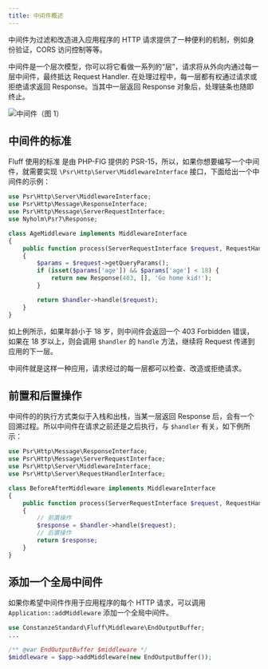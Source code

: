 ```yaml
---
title: 中间件概述
---
```


中间件为过滤和改造进入应用程序的 HTTP 请求提供了一种便利的机制，例如身份验证，CORS 访问控制等等。

中间件是一个层次模型，你可以将它看做一系列的“层”，请求将从外向内通过每一层中间件，最终抵达 Request Handler. 在处理过程中，每一层都有权通过请求或拒绝请求返回 Response。当其中一层返回 Response 对象后，处理链条也随即终止。

![中间件](/fluff-website/assets/images/middleware.png)（图 1）

## 中间件的标准
Fluff 使用的标准 是由 PHP-FIG 提供的 PSR-15，所以，如果你想要编写一个中间件，就需要实现 `\Psr\Http\Server\MiddlewareInterface` 接口，下面给出一个中间件的示例：
```php
use Psr\Http\Server\MiddlewareInterface;
use Psr\Http\Message\ResponseInterface;
use Psr\Http\Message\ServerRequestInterface;
use Nyholm\Psr7\Response;

class AgeMiddleware implements MiddlewareInterface
{
    public function process(ServerRequestInterface $request, RequestHandlerInterface $handler): ResponseInterface
    {
        $params = $request->getQueryParams();
        if (isset($params['age']) && $params['age'] < 18) {
            return new Response(403, [], 'Go home kid!');
        }

        return $handler->handle($request);
    }
}
```
如上例所示，如果年龄小于 18 岁，则中间件会返回一个 403 Forbidden 错误，如果在 18 岁以上，则会调用 `$handler` 的 `handle` 方法，继续将 Request 传递到应用的下一层。

中间件就是这样一种应用，请求经过的每一层都可以检查、改造或拒绝请求。

## 前置和后置操作
中间件的的执行方式类似于入栈和出栈，当某一层返回 Response 后，会有一个回溯过程。所以中间件在请求之前还是之后执行，与 `$handler` 有关，如下例所示：
```php
use Psr\Http\Message\ResponseInterface;
use Psr\Http\Message\ServerRequestInterface;
use Psr\Http\Server\MiddlewareInterface;
use Psr\Http\Server\RequestHandlerInterface;

class BeforeAfterMiddleware implements MiddlewareInterface
{
    public function process(ServerRequestInterface $request, RequestHandlerInterface $handler): ResponseInterface
    {
        // 前置操作
        $response = $handler->handle($request);
        // 后置操作
        return $response;
    }
}
```

## 添加一个全局中间件
如果你希望中间件作用于应用程序的每个 HTTP 请求，可以调用 `Application::addMiddleware` 添加一个全局中间件。
```php
use ConstanzeStandard\Fluff\Middleware\EndOutputBuffer;
...

/** @var EndOutputBuffer $middleware */
$middleware = $app->addMiddleware(new EndOutputBuffer());
```
